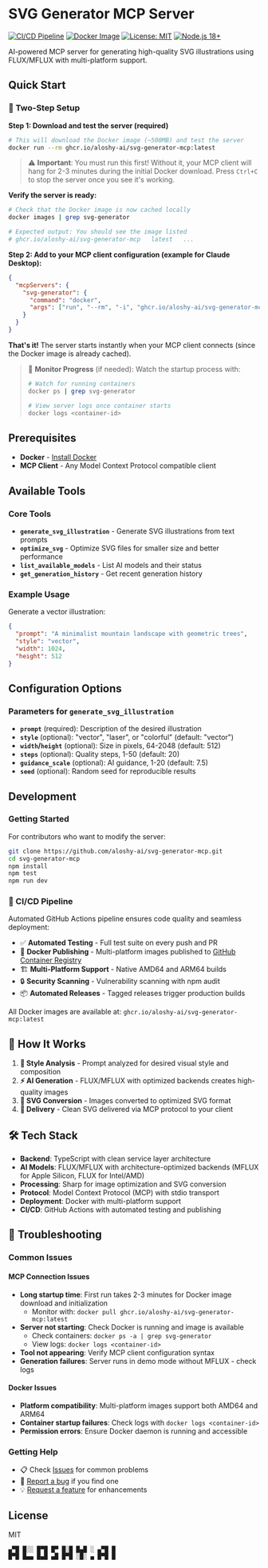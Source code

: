 # SVG Generator MCP Server

[![CI/CD Pipeline](https://github.com/aloshy-ai/svg-generator-mcp/actions/workflows/ci.yml/badge.svg)](https://github.com/aloshy-ai/svg-generator-mcp/actions/workflows/ci.yml)
[![Docker Image](https://img.shields.io/badge/docker-ghcr.io-blue?logo=docker)](https://github.com/aloshy-ai/svg-generator-mcp/pkgs/container/svg-generator-mcp)
[![License: MIT](https://img.shields.io/badge/License-MIT-yellow.svg)](https://opensource.org/licenses/MIT)
[![Node.js 18+](https://img.shields.io/badge/node-18+-green.svg)](https://nodejs.org/)

AI-powered MCP server for generating high-quality SVG illustrations using FLUX/MFLUX with multi-platform support.

## Quick Start

### 🚀 Two-Step Setup

**Step 1: Download and test the server (required)**
```bash
# This will download the Docker image (~500MB) and test the server
docker run --rm ghcr.io/aloshy-ai/svg-generator-mcp:latest
```
> ⚠️ **Important**: You must run this first! Without it, your MCP client will hang for 2-3 minutes during the initial Docker download. Press `Ctrl+C` to stop the server once you see it's working.

**Verify the server is ready:**
```bash
# Check that the Docker image is now cached locally
docker images | grep svg-generator

# Expected output: You should see the image listed
# ghcr.io/aloshy-ai/svg-generator-mcp   latest   ...
```

**Step 2: Add to your MCP client configuration (example for Claude Desktop):**
```json
{
  "mcpServers": {
    "svg-generator": {
      "command": "docker",
      "args": ["run", "--rm", "-i", "ghcr.io/aloshy-ai/svg-generator-mcp:latest"]
    }
  }
}
```
**That's it!** The server starts instantly when your MCP client connects (since the Docker image is already cached).

> 👀 **Monitor Progress** (if needed): Watch the startup process with:
> ```bash
> # Watch for running containers
> docker ps | grep svg-generator
> 
> # View server logs once container starts
> docker logs <container-id>
> ```

## Prerequisites
- **Docker** - [Install Docker](https://docs.docker.com/get-docker/)
- **MCP Client** - Any Model Context Protocol compatible client

## Available Tools

### Core Tools
- **`generate_svg_illustration`** - Generate SVG illustrations from text prompts
- **`optimize_svg`** - Optimize SVG files for smaller size and better performance
- **`list_available_models`** - List AI models and their status
- **`get_generation_history`** - Get recent generation history

### Example Usage
Generate a vector illustration:
```json
{
  "prompt": "A minimalist mountain landscape with geometric trees",
  "style": "vector",
  "width": 1024,
  "height": 512
}
```

## Configuration Options

### Parameters for `generate_svg_illustration`
- **`prompt`** (required): Description of the desired illustration
- **`style`** (optional): "vector", "laser", or "colorful" (default: "vector")
- **`width`/`height`** (optional): Size in pixels, 64-2048 (default: 512)
- **`steps`** (optional): Quality steps, 1-50 (default: 20)
- **`guidance_scale`** (optional): AI guidance, 1-20 (default: 7.5)
- **`seed`** (optional): Random seed for reproducible results

## Development

### Getting Started
For contributors who want to modify the server:

```bash
git clone https://github.com/aloshy-ai/svg-generator-mcp.git
cd svg-generator-mcp
npm install
npm test
npm run dev
```

### 🔄 CI/CD Pipeline

Automated GitHub Actions pipeline ensures code quality and seamless deployment:

- ✅ **Automated Testing** - Full test suite on every push and PR
- 🐳 **Docker Publishing** - Multi-platform images published to [GitHub Container Registry](https://github.com/aloshy-ai/svg-generator-mcp/pkgs/container/svg-generator-mcp)
- 🏗️ **Multi-Platform Support** - Native AMD64 and ARM64 builds
- 🔒 **Security Scanning** - Vulnerability scanning with npm audit
- 📦 **Automated Releases** - Tagged releases trigger production builds

All Docker images are available at: `ghcr.io/aloshy-ai/svg-generator-mcp:latest`

## 🧠 How It Works
1. **🎨 Style Analysis** - Prompt analyzed for desired visual style and composition
2. **⚡ AI Generation** - FLUX/MFLUX with optimized backends creates high-quality images
3. **🔧 SVG Conversion** - Images converted to optimized SVG format
4. **📄 Delivery** - Clean SVG delivered via MCP protocol to your client

## 🛠️ Tech Stack
- **Backend**: TypeScript with clean service layer architecture
- **AI Models**: FLUX/MFLUX with architecture-optimized backends (MFLUX for Apple Silicon, FLUX for Intel/AMD)
- **Processing**: Sharp for image optimization and SVG conversion
- **Protocol**: Model Context Protocol (MCP) with stdio transport
- **Deployment**: Docker with multi-platform support
- **CI/CD**: GitHub Actions with automated testing and publishing

## 🔧 Troubleshooting

### Common Issues

#### MCP Connection Issues
- **Long startup time**: First run takes 2-3 minutes for Docker image download and initialization
  - Monitor with: `docker pull ghcr.io/aloshy-ai/svg-generator-mcp:latest`
- **Server not starting**: Check Docker is running and image is available
  - Check containers: `docker ps -a | grep svg-generator`
  - View logs: `docker logs <container-id>`
- **Tool not appearing**: Verify MCP client configuration syntax
- **Generation failures**: Server runs in demo mode without MFLUX - check logs

#### Docker Issues  
- **Platform compatibility**: Multi-platform images support both AMD64 and ARM64
- **Container startup failures**: Check logs with `docker logs <container-id>`
- **Permission errors**: Ensure Docker daemon is running and accessible

### Getting Help
- 📋 Check [Issues](https://github.com/aloshy-ai/svg-generator-mcp/issues) for common problems
- 🐛 [Report a bug](https://github.com/aloshy-ai/svg-generator-mcp/issues/new) if you find one
- 💡 [Request a feature](https://github.com/aloshy-ai/svg-generator-mcp/issues/new) for enhancements

## License
MIT

```
▄▀█ █░░ █▀█ █▀ █░█ █▄█ ░ ▄▀█ █
█▀█ █▄▄ █▄█ ▄█ █▀█ ░█░ ▄ █▀█ █
```